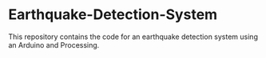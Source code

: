 # Earthquake-Detection-System
This repository contains the code for an earthquake detection system using an Arduino and Processing.
